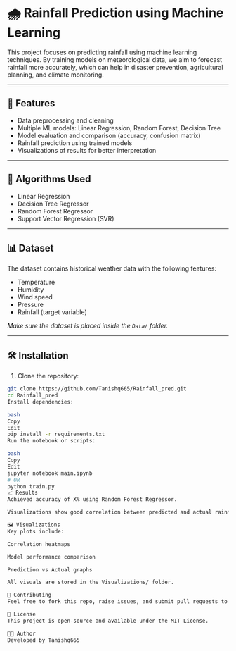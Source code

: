 # 🌧️ Rainfall Prediction using Machine Learning

This project focuses on predicting rainfall using machine learning techniques. By training models on meteorological data, we aim to forecast rainfall more accurately, which can help in disaster prevention, agricultural planning, and climate monitoring.

---

## 🚀 Features

- Data preprocessing and cleaning  
- Multiple ML models: Linear Regression, Random Forest, Decision Tree  
- Model evaluation and comparison (accuracy, confusion matrix)  
- Rainfall prediction using trained models  
- Visualizations of results for better interpretation  

---

## 🧠 Algorithms Used

- Linear Regression  
- Decision Tree Regressor  
- Random Forest Regressor  
- Support Vector Regression (SVR)

---

## 📊 Dataset

The dataset contains historical weather data with the following features:
- Temperature
- Humidity
- Wind speed
- Pressure
- Rainfall (target variable)

*Make sure the dataset is placed inside the `Data/` folder.*

---

## 🛠️ Installation

1. Clone the repository:
```bash
git clone https://github.com/Tanishq665/Rainfall_pred.git
cd Rainfall_pred
Install dependencies:

bash
Copy
Edit
pip install -r requirements.txt
Run the notebook or scripts:

bash
Copy
Edit
jupyter notebook main.ipynb
# OR
python train.py
📈 Results
Achieved accuracy of X% using Random Forest Regressor.

Visualizations show good correlation between predicted and actual rainfall values.

🖼️ Visualizations
Key plots include:

Correlation heatmaps

Model performance comparison

Prediction vs Actual graphs

All visuals are stored in the Visualizations/ folder.

🤝 Contributing
Feel free to fork this repo, raise issues, and submit pull requests to enhance this project!

📃 License
This project is open-source and available under the MIT License.

👨‍💻 Author
Developed by Tanishq665

